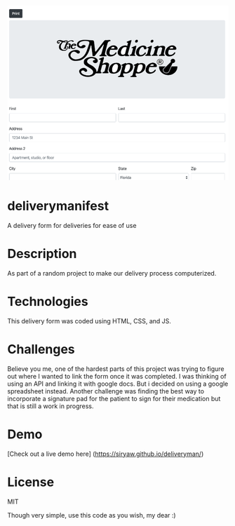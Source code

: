 ![screenshot](screenshot.png)

# deliverymanifest
A delivery form for deliveries for ease of use

# Description

As part of a random project to make our delivery process computerized. 

#  Technologies

This delivery form was coded using HTML, CSS, and JS.

# Challenges

Believe you me, one of the hardest parts of this project was trying to figure out where I wanted to link the form once it was completed. I was thinking of using an API and linking it with google docs. But i decided on using a google spreadsheet instead. Another challenge was finding the best way to incorporate a signature pad for the patient to sign for their medication but that is still a work in progress. 

# Demo

[Check out a live demo here] (https://siryaw.github.io/deliveryman/)

# License

MIT 

Though very simple, use this code as you wish, my dear :) 


